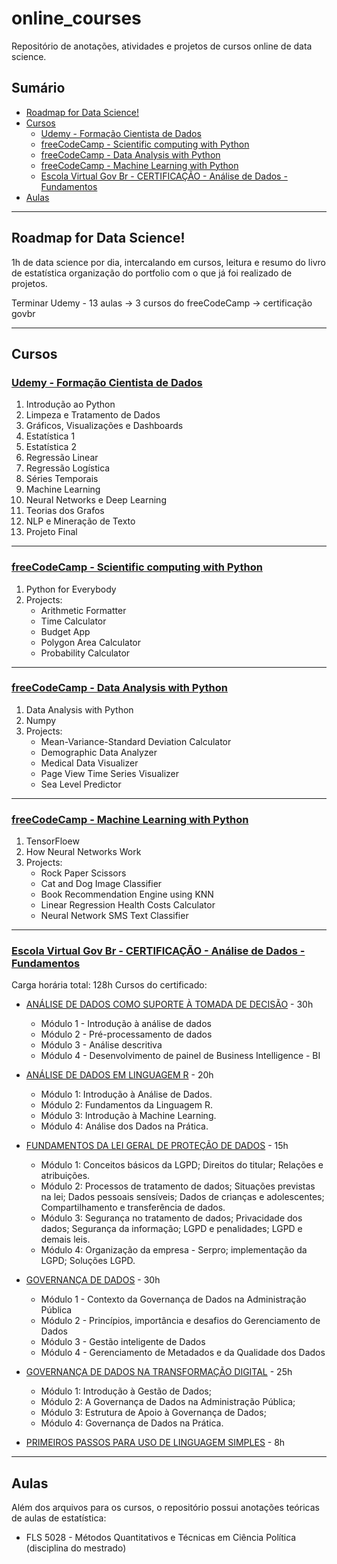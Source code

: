 # online_courses

Repositório de anotações, atividades e projetos de cursos online de data science.

## Sumário

- [Roadmap for Data Science!](#roadmap-for-data-science)
- [Cursos](#cursos)
  - [Udemy - Formação Cientista de Dados](#udemy---formação-cientista-de-dados)
  - [freeCodeCamp - Scientific computing with Python](#freecodecamp---scientific-computing-with-python)
  - [freeCodeCamp - Data Analysis with Python](#freecodecamp---data-analysis-with-python)
  - [freeCodeCamp - Machine Learning with Python](#freecodecamp---machine-learning-with-python)
  - [Escola Virtual Gov Br - CERTIFICAÇÃO - Análise de Dados - Fundamentos](#escola-virtual-gov-br---certificação---análise-de-dados---fundamentos)
- [Aulas](#aulas)

---

## Roadmap for Data Science!
1h de data science por dia, intercalando em cursos, leitura e resumo do livro de estatística organização do portfolio com o que já foi realizado de projetos.

Terminar Udemy - 13 aulas -> 3 cursos do freeCodeCamp -> certificação govbr

---

## Cursos

### [Udemy - Formação Cientista de Dados](https://www.udemy.com/course/cientista-de-dados/)

1. Introdução ao Python
2. Limpeza e Tratamento de Dados
3. Gráficos, Visualizações e Dashboards
4. Estatística 1
5. Estatística 2
6. Regressão Linear
7. Regressão Logística
8. Séries Temporais
9. Machine Learning
10. Neural Networks e Deep Learning
11. Teorias dos Grafos
12. NLP e Mineração de Texto
13. Projeto Final

---

### [freeCodeCamp - Scientific computing with Python](https://www.freecodecamp.org/learn/scientific-computing-with-python/)

1. Python for Everybody
2. Projects:
    - Arithmetic Formatter
    - Time Calculator
    - Budget App
    - Polygon Area Calculator
    - Probability Calculator

---

### [freeCodeCamp - Data Analysis with Python](https://www.freecodecamp.org/learn/data-analysis-with-python/)

1. Data Analysis with Python
2. Numpy
3. Projects:
    - Mean-Variance-Standard Deviation Calculator
    - Demographic Data Analyzer
    - Medical Data Visualizer
    - Page View Time Series Visualizer
    - Sea Level Predictor

---

### [freeCodeCamp - Machine Learning with Python](https://www.freecodecamp.org/learn/machine-learning-with-python/)

1. TensorFloew
2. How Neural Networks Work
3. Projects:
    - Rock Paper Scissors
    - Cat and Dog Image Classifier
    - Book Recommendation Engine using KNN
    - Linear Regression Health Costs Calculator
    - Neural Network SMS Text Classifier

---

### [Escola Virtual Gov Br - CERTIFICAÇÃO - Análise de Dados - Fundamentos](https://www.escolavirtual.gov.br/certificacao/84)

Carga horária total: 128h
Cursos do certificado:

- [ANÁLISE DE DADOS COMO SUPORTE À TOMADA DE DECISÃO](https://www.escolavirtual.gov.br/curso/406) - 30h
  - Módulo 1 - Introdução à análise de dados
  - Módulo 2 - Pré-processamento de dados
  - Módulo 3 - Análise descritiva
  - Módulo 4 - Desenvolvimento de painel de Business Intelligence - BI

- [ANÁLISE DE DADOS EM LINGUAGEM R](https://www.escolavirtual.gov.br/curso/325) - 20h
  - Módulo 1: Introdução à Análise de Dados.
  - Módulo 2: Fundamentos da Linguagem R.
  - Módulo 3: Introdução à Machine Learning.
  - Módulo 4: Análise dos Dados na Prática.

- [FUNDAMENTOS DA LEI GERAL DE PROTEÇÃO DE DADOS](https://www.escolavirtual.gov.br/curso/603) - 15h
  - Módulo 1: Conceitos básicos da LGPD; Direitos do titular; Relações e atribuições.
  - Módulo 2: Processos de tratamento de dados; Situações previstas na lei; Dados pessoais sensíveis; Dados de crianças e adolescentes; Compartilhamento e transferência de dados.
  - Módulo 3: Segurança no tratamento de dados; Privacidade dos dados; Segurança da informação; LGPD e penalidades; LGPD e demais leis.
  - Módulo 4: Organização da empresa - Serpro; implementação da LGPD; Soluções LGPD.

- [GOVERNANÇA DE DADOS](https://www.escolavirtual.gov.br/curso/270) - 30h
  - Módulo 1 - Contexto da Governança de Dados na Administração Pública
  - Módulo 2 - Princípios, importância e desafios do Gerenciamento de Dados
  - Módulo 3 - Gestão inteligente de Dados
  - Módulo 4 - Gerenciamento de Metadados e da Qualidade dos Dados

- [GOVERNANÇA DE DADOS NA TRANSFORMAÇÃO DIGITAL](https://www.escolavirtual.gov.br/curso/536) - 25h
  - Módulo 1: Introdução à Gestão de Dados;
  - Módulo 2: A Governança de Dados na Administração Pública;
  - Módulo 3: Estrutura de Apoio à Governança de Dados;
  - Módulo 4: Governança de Dados na Prática.

- [PRIMEIROS PASSOS PARA USO DE LINGUAGEM SIMPLES](https://www.escolavirtual.gov.br/curso/315) - 8h

---

## Aulas

Além dos arquivos para os cursos, o repositório possui anotações teóricas de aulas de estatística:

- FLS 5028 - Métodos Quantitativos e Técnicas em Ciência Política (disciplina do mestrado)
